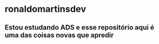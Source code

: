 # ronaldomartinsdev
<h2>Estou estudando ADS e esse repositório aqui é uma das coisas novas que apredir</h2>
